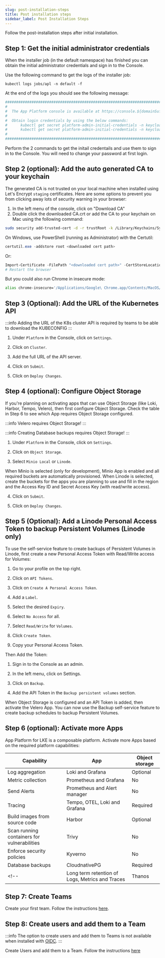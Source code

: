 ```yaml
---
slug: post-installation-steps
title: Post installation steps
sidebar_label: Post Installation Steps
---
```


Follow the post-installation steps after initial installation.

## Step 1: Get the initial administrator credentials

When the installer job (in the default namespace) has finished you can obtain the initial administrator credentials and sign in to the Console.

Use the following command to get the logs of the installer job:

```
kubectl logs jobs/apl -n default -f
```

At the end of the logs you should see the following message:

```bash
########################################################################################################################################
#
#  The App Platform console is available at https://console.${domainSuffix}
#
#  Obtain login credentials by using the below commands:
#      kubectl get secret platform-admin-initial-credentials -n keycloak -o jsonpath='{.data.username}' | base64 -d
#      kubectl get secret platform-admin-initial-credentials -n keycloak -o jsonpath='{.data.password}' | base64 -d
#
########################################################################################################################################
```

Perform the 2 commands to get the initail credentails and use them to sign in to the Console. You will need to change your password at first login.

## Step 2 (optional): Add the auto generated CA to your keychain

The generated CA is not trusted on your local machine when installed using Let's Encrypt `staging` certificates. Here are some options to prevent you from clicking away lots of security warning in your browser:

1. In the left menu of the console, click on "Download CA"
2. Double click the downloaded CA.crt or add the CA to your keychain on Mac using the following command:

```bash
sudo security add-trusted-cert -d -r trustRoot -k /Library/Keychains/System.keychain ~/Downloads/ca.crt
```

On Windows, use PowerShell (running as Administrator) with the Certutil:

```powershell
certutil.exe -addstore root <downloaded cert path>
```

Or:

```powershell
Import-Certificate -FilePath "<downloaded cert path>" -CertStoreLocation Cert:\LocalMachine\Root
# Restart the browser
```

But you could also run Chrome in insecure mode:

```bash
alias chrome-insecure='/Applications/Google\ Chrome.app/Contents/MacOS/Google\ Chrome --ignore-certificate-errors --ignore-urlfetcher-cert-requests &> /dev/null'
```

## Step 3 (Optional): Add the URL of the Kubernetes API

:::info
Adding the URL of the K8s cluster API is required by teams to be able to download the KUBECONFIG
:::

1. Under `Platform` in the Console, click on `Settings`.

2. Click on `Cluster`.

3. Add the full URL of the API server.

4. Click on `Submit`.

5. Click on `Deploy Changes`.

## Step 4 (optional): Configure Object Storage

If you're planning on activating apps that can use Object Storage (like Loki, Harbor, Tempo, Velero), then first configure Object Storage. Check the table in Step 6 to see which App requires Object Storage configured.

:::info
Velero requires Object Storage!
:::

:::info
Creating Database backups requires Object Storage!
:::

1. Under `Platform` in the Console, click on `Settings`.

2. Click on `Object Storage`.

3. Select `Minio Local` or `Linode`.

When Minio is selected (only for development), Minio App is enabled and all required buckets are automatically provisioned.
When Linode is selected, create the buckets for the apps you are planning to use and fill in the region and the Access Key ID and Secret Access Key (with read/write access).

4. Click on `Submit`.

5. Click on `Deploy Changes`.

## Step 5 (Optional): Add a Linode Personal Access Token to backup Persistent Volumes (Linode only)

To use the self-service feature to create backups of Persistent Volumes in Linode, first create a new Personal Access Token with Read/Write access for Volumes:

1. Go to your profile on the top right.

2. Click on `API Tokens`.

3. Click on `Create A Personal Access Token`.

4. Add a `Label`.

5. Select the desired `Expiry`.

6. Select `No Access` for all.

7. Select `Read/Write` for `Volumes`.

8. Click `Create Token`.

9. Copy your Personal Access Token.

Then Add the Token:

1. Sign in to the Console as an admin.

2. In the left menu, click on Settings.

3. Click on `Backup`.

4. Add the API Token in the `Backup persistent volumes` section.

When Object Storage is configured and an API Token is added, then activate the Velero App. You can now use the Backup self-service feature to create backup schedules to backup Persistent Volumes.

## Step 6 (optional): Activate more Apps

App Platform for LKE is a composable platform. Activate more Apps based on the required platform capabilities:

| Capability      | App                                                    | Object storage |
| --------------- | ------------------------------------------------------ | -------------- |
| Log aggregation | Loki and Grafana | Optional |
| Metric collection | Prometheus and Grafana | No |
| Send Alerts | Prometheus and Alert manager | No |
| Tracing | Tempo, OTEL, Loki and Grafana | Required |
| Build images from source code | Harbor | Optional |
| Scan running containers for vulnerabilities | Trivy | No |
| Enforce security policies | Kyverno | No |
| Database backups | CloudnativePG | Required |
<!-- | Long term retention of Logs, Metrics and Traces | Thanos | Required | -->

## Step 7: Create Teams

Create your first team. Follow the instructions [here](/docs/for-ops/console/teams#creating-a-team).

## Step 8: Create users and add them to a Team
 
:::info
The option to create users and add them to Teams is not available when installed with [OIDC](oidc.md).
:::

Create Users and add them to a Team. Follow the instructions [here](/docs/for-ops/console/user-management)




